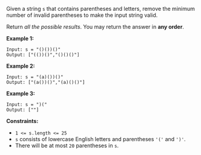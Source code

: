 Given a string `s` that contains parentheses and letters, remove the minimum
number of invalid parentheses to make the input string valid.

Return _all the possible results_. You may return the answer in **any order**.



**Example 1:**

    
    
    Input: s = "()())()"
    Output: ["(())()","()()()"]
    

**Example 2:**

    
    
    Input: s = "(a)())()"
    Output: ["(a())()","(a)()()"]
    

**Example 3:**

    
    
    Input: s = ")("
    Output: [""]
    



**Constraints:**

  * `1 <= s.length <= 25`
  * `s` consists of lowercase English letters and parentheses `'('` and `')'`.
  * There will be at most `20` parentheses in `s`.

